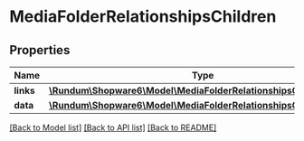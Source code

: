 # MediaFolderRelationshipsChildren

## Properties
Name | Type | Description | Notes
------------ | ------------- | ------------- | -------------
**links** | [**\Rundum\Shopware6\Model\MediaFolderRelationshipsChildrenLinks**](MediaFolderRelationshipsChildrenLinks.md) |  | [optional] 
**data** | [**\Rundum\Shopware6\Model\MediaFolderRelationshipsChildrenData[]**](MediaFolderRelationshipsChildrenData.md) |  | [optional] 

[[Back to Model list]](../../README.md#documentation-for-models) [[Back to API list]](../../README.md#documentation-for-api-endpoints) [[Back to README]](../../README.md)

